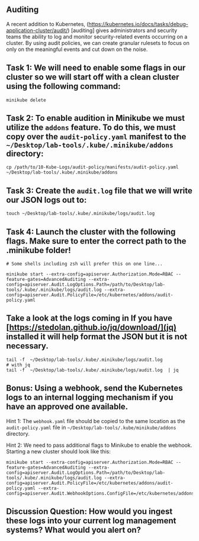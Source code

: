## Auditing
A recent addition to Kubernetes, (https://kubernetes.io/docs/tasks/debug-application-cluster/audit/)
[auditing] gives administrators and security teams the ability to log and monitor security-related events occurring on a cluster. By using audit policies, we can create granular rulesets to focus on only on the meaningful events and cut down on the noise. 

## Task 1: We will need to enable some flags in our cluster so we will start off with a clean cluster using the following command:
```
minikube delete
```

## Task 2: To enable audition in Minikube we must utilize the `addons` feature. To do this, we must copy over the `audit-policy.yaml` manifest to the `~/Desktop/lab-tools/.kube/.minikube/addons` directory:
```
cp /path/to/10-Kube-Logs/audit-policy/manifests/audit-policy.yaml ~/Desktop/lab-tools/.kube/.minikube/addons
```

## Task 3: Create the `audit.log` file that we will write our JSON logs out to:
```
touch ~/Desktop/lab-tools/.kube/.minikube/logs/audit.log
```

## Task 4: Launch the cluster with the following flags. Make sure to enter the correct path to the .minikube folder!
```
# Some shells including zsh will prefer this on one line...

minikube start --extra-config=apiserver.Authorization.Mode=RBAC --feature-gates=AdvancedAuditing --extra-config=apiserver.Audit.LogOptions.Path=/path/to/Desktop/lab-tools/.kube/.minikube/logs/audit.log --extra-config=apiserver.Audit.PolicyFile=/etc/kubernetes/addons/audit-policy.yaml
```

## Take a look at the logs coming in If you have [https://stedolan.github.io/jq/download/](jq) installed it will help format the JSON but it is not necessary. 
```
tail -f  ~/Desktop/lab-tools/.kube/.minikube/logs/audit.log 
# with jq 
tail -f  ~/Desktop/lab-tools/.kube/.minikube/logs/audit.log  | jq 
```

## Bonus: Using a webhook, send the Kubernetes logs to an internal logging mechanism if you have an approved one available. 

Hint 1: The `webhook.yaml` file should be copied to the same location as the `audit-policy.yaml` file in `~/Desktop/lab-tools/.kube/minikube/addons` directory.

Hint 2: We need to pass additional flags to Minikube to enable the webhook. Starting a new cluster should look like this:
```
minikube start --extra-config=apiserver.Authorization.Mode=RBAC --feature-gates=AdvancedAuditing --extra-config=apiserver.Audit.LogOptions.Path=/path/to/Desktop/lab-tools/.kube/.minikube/logs/audit.log --extra-config=apiserver.Audit.PolicyFile=/etc/kubernetes/addons/audit-policy.yaml --extra-config=apiserver.Audit.WebhookOptions.ConfigFile=/etc/kubernetes/addons/webhook.yaml 
```

## Discussion Question: How would you ingest these logs into your current log management systems? What would you alert on?
